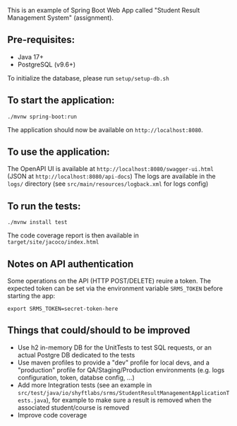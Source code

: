 
This is an example of Spring Boot Web App called "Student Result Management System" (assignment).

## Pre-requisites:
 * Java 17+
 * PostgreSQL (v9.6+)

To initialize the database, please run `setup/setup-db.sh`

## To start the application:

`./mvnw spring-boot:run`

The application should now be available on `http://localhost:8080`.


## To use the application:

The OpenAPI UI is available at `http://localhost:8080/swagger-ui.html` (JSON at `http://localhost:8080/api-docs`)
The logs are available in the `logs/` directory (see `src/main/resources/logback.xml` for logs config)

## To run the tests:

`./mvnw install test`

The code coverage report is then available in `target/site/jacoco/index.html`

## Notes on API authentication

Some operations on the API (HTTP POST/DELETE) reuire a token. The expected token can be set via the environment variable `SRMS_TOKEN` before starting the app:

`export SRMS_TOKEN=secret-token-here`

## Things that could/should to be improved
  * Use h2 in-memory DB for the UnitTests to test SQL requests, or an actual Postgre DB dedicated to the tests
  * Use maven profiles to provide a "dev" profile for local devs, and a "production" profile for QA/Staging/Production environments (e.g. logs configuration, token, databse config, ...)
  * Add more Integration tests (see an example in `src/test/java/io/shyftlabs/srms/StudentResultManagementApplicationTests.java`), for example to make sure a result is removed when the associated student/course is removed
  * Improve code coverage
